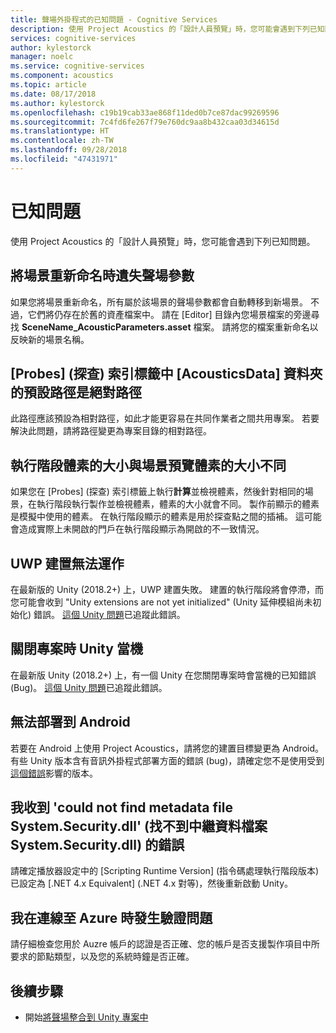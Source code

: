```yaml
---
title: 聲場外掛程式的已知問題 - Cognitive Services
description: 使用 Project Acoustics 的「設計人員預覽」時，您可能會遇到下列已知問題。
services: cognitive-services
author: kylestorck
manager: noelc
ms.service: cognitive-services
ms.component: acoustics
ms.topic: article
ms.date: 08/17/2018
ms.author: kylestorck
ms.openlocfilehash: c19b19cab33ae868f11ded0b7ce87dac99269596
ms.sourcegitcommit: 7c4fd6fe267f79e760dc9aa8b432caa03d34615d
ms.translationtype: HT
ms.contentlocale: zh-TW
ms.lasthandoff: 09/28/2018
ms.locfileid: "47431971"
---
```

# <a name="known-issues"></a>已知問題
使用 Project Acoustics 的「設計人員預覽」時，您可能會遇到下列已知問題。

## <a name="acoustic-parameters-are-lost-when-you-rename-a-scene"></a>將場景重新命名時遺失聲場參數

如果您將場景重新命名，所有屬於該場景的聲場參數都會自動轉移到新場景。 不過，它們將仍存在於舊的資產檔案中。 請在 [Editor] 目錄內您場景檔案的旁邊尋找 **SceneName_AcousticParameters.asset** 檔案。 請將您的檔案重新命名以反映新的場景名稱。

## <a name="the-default-path-for-the-acousticsdata-folder-in-probes-tab-is-an-absolute-path"></a>[Probes] \(探查\) 索引標籤中 [AcousticsData] 資料夾的預設路徑是絕對路徑

此路徑應該預設為相對路徑，如此才能更容易在共同作業者之間共用專案。 若要解決此問題，請將路徑變更為專案目錄的相對路徑。

## <a name="runtime-voxels-are-a-different-size-than-scene-preview-voxels"></a>執行階段體素的大小與場景預覽體素的大小不同

如果您在 [Probes] \(探查\) 索引標籤上執行**計算**並檢視體素，然後針對相同的場景，在執行階段執行製作並檢視體素，體素的大小就會不同。 製作前顯示的體素是模擬中使用的體素。 在執行階段顯示的體素是用於探查點之間的插補。 這可能會造成實際上未開啟的門戶在執行階段顯示為開啟的不一致情況。

## <a name="uwp-builds-not-working"></a>UWP 建置無法運作

在最新版的 Unity (2018.2+) 上，UWP 建置失敗。 建置的執行階段將會停滯，而您可能會收到 "Unity extensions are not yet initialized" (Unity 延伸模組尚未初始化) 錯誤。 [這個 Unity 問題](https://fogbugz.unity3d.com/default.asp?1070491_1rgf14bakv5u779d)已追蹤此錯誤。

## <a name="unity-crashes-when-closing-project"></a>關閉專案時 Unity 當機

在最新版 Unity (2018.2+) 上，有一個 Unity 在您關閉專案時會當機的已知錯誤 (Bug)。 [這個 Unity 問題](https://issuetracker.unity3d.com/issues/crash-on-assetdatabase-getassetimporterversions-when-closing-a-specific-unity-project)已追蹤此錯誤。

## <a name="trouble-deploying-to-android"></a>無法部署到 Android
若要在 Android 上使用 Project Acoustics，請將您的建置目標變更為 Android。 有些 Unity 版本含有音訊外掛程式部署方面的錯誤 (bug)，請確定您不是使用受到[這個錯誤](https://issuetracker.unity3d.com/issues/android-ios-audiosource-playing-through-google-resonance-audio-sdk-with-spatializer-enabled-does-not-play-on-built-player)影響的版本。

## <a name="i-get-an-error-that-could-not-find-metadata-file-systemsecuritydll"></a>我收到 'could not find metadata file System.Security.dll' (找不到中繼資料檔案 System.Security.dll) 的錯誤

請確定播放器設定中的 [Scripting Runtime Version] \(指令碼處理執行階段版本\) 已設定為 [.NET 4.x Equivalent] \(.NET 4.x 對等\)，然後重新啟動 Unity。

## <a name="im-having-authentication-problems-when-connecting-to-azure"></a>我在連線至 Azure 時發生驗證問題

請仔細檢查您用於 Auzre 帳戶的認證是否正確、您的帳戶是否支援製作項目中所要求的節點類型，以及您的系統時鐘是否正確。

## <a name="next-steps"></a>後續步驟
* 開始[將聲場整合到 Unity 專案中](getting-started.md)

